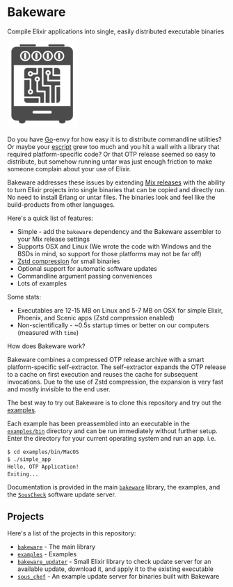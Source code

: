 # Bakeware

Compile Elixir applications into single, easily distributed executable binaries

![The Bakeware oven](bakeware/assets/bakeware_logo200.png)

Do you have [Go](https://golang.org/)-envy for how easy it is to distribute
commandline utilities? Or maybe your
[escript](https://hexdocs.pm/mix/1.10.4/Mix.Tasks.Escript.Build.html) grew too
much and you hit a wall with a library that required platform-specific code? Or
that OTP release seemed so easy to distribute, but somehow running untar was
just enough friction to make someone complain about your use of Elixir.

Bakeware addresses these issues by extending [Mix
releases](https://hexdocs.pm/mix/1.10.4/Mix.Tasks.Release.html) with the ability
to turn Elixir projects into single binaries that can be copied and directly
run. No need to install Erlang or untar files. The binaries look and feel like
the build-products from other languages.

Here's a quick list of features:

* Simple - add the `bakeware` dependency and the Bakeware assembler to your Mix
  release settings
* Supports OSX and Linux (We wrote the code with Windows and the BSDs in mind,
  so support for those platforms may not be far off)
* [Zstd compression](https://en.wikipedia.org/wiki/Zstandard) for small binaries
* Optional support for automatic software updates
* Commandline argument passing conveniences
* Lots of examples

Some stats:

* Executables are 12-15 MB on Linux and 5-7 MB on OSX for simple Elixir,
  Phoenix, and Scenic apps (Zstd compression enabled)
* Non-scientifically - ~0.5s startup times or better on our computers (measured
  with `time`)

How does Bakeware work?

Bakeware combines a compressed OTP release archive with a smart
platform-specific self-extractor. The self-extractor expands the OTP release to
a cache on first execution and reuses the cache for subsequent invocations. Due
to the use of Zstd compression, the expansion is very fast and mostly invisible
to the end user.

The best way to try out Bakeware is to clone this repository and try out the
[examples](examples/README.md).

Each example has been preassembled into an executable in the [`examples/bin`](examples/bin)
directory and can be run immediately without further setup. Enter the directory
for your current operating system and run an app. i.e.

```sh
$ cd examples/bin/MacOS
$ ./simple_app
Hello, OTP Application!
Exiting...
```

Documentation is provided in the main [`bakeware`](bakeware/README.md) library,
the examples, and the [`SousCheck`](sous_chef/README.md) software update server.

## Projects

Here's a list of the projects in this repository:

* [`bakeware`](bakeware/README.md) - The main library
* [`examples`](examples/README.md) - Examples
* [`bakeware_updater`](bakeware_updater/README.md) - Small Elixir library to check update server
  for an available update, download it, and apply it to the existing executable
* [`sous_chef`](sous_chef/README.md) - An example update server for binaries built with Bakeware
